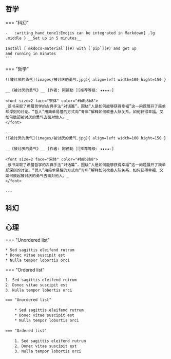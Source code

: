 ## 哲学

=== "科幻"

    -   :writing_hand_tone1:Emojis can be integrated in Markdown{ .lg .middle } __Set up in 5 minutes__
    
    Install [`mkdocs-material`](#) with [`pip`](#) and get up
    and running in minutes
    ```


=== "哲学"
    
    ![被讨厌的勇气](images/被讨厌的勇气.jpg){ align=left width=100 hight=150 }

    __《被讨厌的勇气》__ [作者: 阿德勒 ][推荐等级: ★★★★☆]

    <font size=2 face="宋体" color="#b8b8b8">
    _该书采取了希腊哲学的古典手法“对话篇”，围绕“人是如何能够获得幸福”这一问题展开了简单却深刻的讨论。“哲人”用简单易懂的方式向“青年”解释如何改善人际关系，如何获得幸福，又如何鼓起被讨厌的勇气去面对他人。_
    </font>

    ---
    ![被讨厌的勇气](images/被讨厌的勇气.jpg){ align=left width=100 hight=150 }

    __《被讨厌的勇气》__ [作者: 阿德勒 ][推荐等级: ★★★★☆]

    <font size=2 face="宋体" color="#b8b8b8">
    _该书采取了希腊哲学的古典手法“对话篇”，围绕“人是如何能够获得幸福”这一问题展开了简单却深刻的讨论。“哲人”用简单易懂的方式向“青年”解释如何改善人际关系，如何获得幸福，又如何鼓起被讨厌的勇气去面对他人。_
    </font>

    ---

## 科幻

## 心理

<div class="result" markdown>
  <div class="grid" markdown>

=== "Unordered list"

    * Sed sagittis eleifend rutrum
    * Donec vitae suscipit est
    * Nulla tempor lobortis orci

=== "Ordered list"

    1. Sed sagittis eleifend rutrum
    2. Donec vitae suscipit est
    3. Nulla tempor lobortis orci

``` title="Content tabs"
=== "Unordered list"

    * Sed sagittis eleifend rutrum
    * Donec vitae suscipit est
    * Nulla tempor lobortis orci

=== "Ordered list"

    1. Sed sagittis eleifend rutrum
    2. Donec vitae suscipit est
    3. Nulla tempor lobortis orci
```

  </div>
</div>